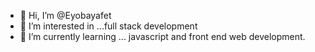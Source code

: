 - 👋 Hi, I’m @Eyobayafet
- 👀 I’m interested in ...full stack development 
- 🌱 I’m currently learning ... javascript and front end web development. 


<!---
Eyobayafet/Eyobayafet is a ✨ special ✨ repository because its `README.md` (this file) appears on your GitHub profile.
You can click the Preview link to take a look at your changes.
--->
